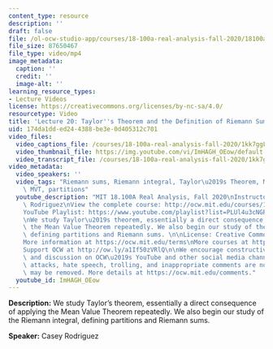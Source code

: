 ```yaml
---
content_type: resource
description: ''
draft: false
file: /ol-ocw-studio-app/courses/18-100a-real-analysis-fall-2020/18100a-lecture-20-multicam_1_360p_16_9.mp4
file_size: 87650467
file_type: video/mp4
image_metadata:
  caption: ''
  credit: ''
  image-alt: ''
learning_resource_types:
- Lecture Videos
license: https://creativecommons.org/licenses/by-nc-sa/4.0/
resourcetype: Video
title: 'Lecture 20: Taylor''s Theorem and the Definition of Riemann Sums'
uid: 174da1dd-ed24-4388-be3e-0d405312c701
video_files:
  video_captions_file: /courses/18-100a-real-analysis-fall-2020/1kk7ggLs5GSgVPl8hsOtXEAyw7A0RVf_G_transcript.webvtt
  video_thumbnail_file: https://img.youtube.com/vi/ImHAGH_OEow/default.jpg
  video_transcript_file: /courses/18-100a-real-analysis-fall-2020/1kk7ggLs5GSgVPl8hsOtXEAyw7A0RVf_G_transcript.pdf
video_metadata:
  video_speakers: ''
  video_tags: "Riemann sums, Riemann integral, Taylor\u2019s Theorem, Mean Value Theorem,\
    \ MVT, partitions"
  youtube_description: "MIT 18.100A Real Analysis, Fall 2020\nInstructor: Dr. Casey\
    \ Rodriguez\nView the complete course: http://ocw.mit.edu/courses/18-100a-real-analysis-fall-2020/\n\
    YouTube Playlist: https://www.youtube.com/playlist?list=PLUl4u3cNGP61O7HkcF7UImpM0cR_L2gSw\n\
    \nWe study Taylor\u2019s theorem, essentially a direct consequence of applying\
    \ the Mean Value Theorem repeatedly. We also begin our study of the Riemann integral,\
    \ defining partitions and Riemann sums. \n\nLicense: Creative Commons BY-NC-SA\n\
    More information at https://ocw.mit.edu/terms\nMore courses at https://ocw.mit.edu\n\
    Support OCW at http://ow.ly/a1If50zVRlQ\n\nWe encourage constructive comments\
    \ and discussion on OCW\u2019s YouTube and other social media channels. Personal\
    \ attacks, hate speech, trolling, and inappropriate comments are not allowed and\
    \ may be removed. More details at https://ocw.mit.edu/comments."
  youtube_id: ImHAGH_OEow
---
```

**Description:** We study Taylor’s theorem, essentially a direct consequence of applying the Mean Value Theorem repeatedly. We also begin our study of the Riemann integral, defining partitions and Riemann sums.

**Speaker:** Casey Rodriguez
